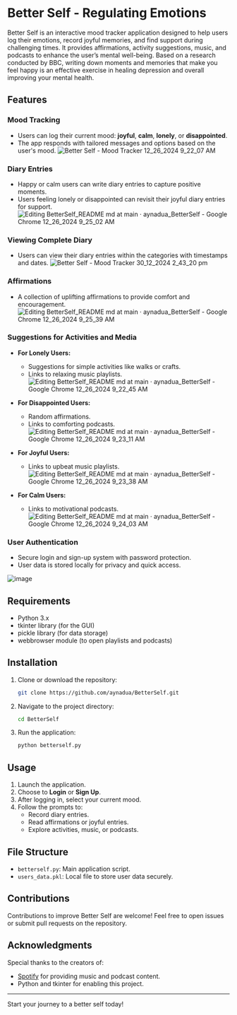 # Better Self - Regulating Emotions

Better Self is an interactive mood tracker application designed to help users log their emotions, record joyful memories, and find support during challenging times. It provides affirmations, activity suggestions, music, and podcasts to enhance the user’s mental well-being. Based on a research conducted by BBC, writing down moments and memories that make you feel happy is an effective exercise in healing depression and overall improving your mental health. 

## Features

### Mood Tracking
- Users can log their current mood: **joyful**, **calm**, **lonely**, or **disappointed**.
- The app responds with tailored messages and options based on the user's mood.
 ![Better Self - Mood Tracker 12_26_2024 9_22_07 AM](https://github.com/user-attachments/assets/545506e9-f06d-4a7d-ad34-c3c5dded179e)


### Diary Entries
- Happy or calm users can write diary entries to capture positive moments.
- Users feeling lonely or disappointed can revisit their joyful diary entries for support.
  ![Editing BetterSelf_README md at main · aynadua_BetterSelf - Google Chrome 12_26_2024 9_25_02 AM](https://github.com/user-attachments/assets/31ea9139-9401-444b-b04a-79c584fd3519)

### Viewing Complete Diary
- Users can view their diary entries within the categories with timestamps and dates.
![Better Self - Mood Tracker 30_12_2024 2_43_20 pm](https://github.com/user-attachments/assets/1a01c551-d212-4e82-be31-7b03e12deaf7)


### Affirmations
- A collection of uplifting affirmations to provide comfort and encouragement.
 ![Editing BetterSelf_README md at main · aynadua_BetterSelf - Google Chrome 12_26_2024 9_25_39 AM](https://github.com/user-attachments/assets/3b85f329-17a2-49c4-87df-6a72fa67aec4)


### Suggestions for Activities and Media
- **For Lonely Users:**
  - Suggestions for simple activities like walks or crafts.
  - Links to relaxing music playlists.
  ![Editing BetterSelf_README md at main · aynadua_BetterSelf - Google Chrome 12_26_2024 9_22_45 AM](https://github.com/user-attachments/assets/cb99a80c-274c-4210-8fc1-3f20a5115d87)

- **For Disappointed Users:**
  - Random affirmations.
  - Links to comforting podcasts.
  ![Editing BetterSelf_README md at main · aynadua_BetterSelf - Google Chrome 12_26_2024 9_23_11 AM](https://github.com/user-attachments/assets/bac974dd-cb53-4faf-8232-0fe36269035a)


- **For Joyful Users:**
  - Links to upbeat music playlists.
   ![Editing BetterSelf_README md at main · aynadua_BetterSelf - Google Chrome 12_26_2024 9_23_38 AM](https://github.com/user-attachments/assets/a26c66d5-d77d-4be5-90b2-e90053286579)


- **For Calm Users:**
  - Links to motivational podcasts.
   ![Editing BetterSelf_README md at main · aynadua_BetterSelf - Google Chrome 12_26_2024 9_24_03 AM](https://github.com/user-attachments/assets/9145fbf3-ab79-4c6f-b0c3-00ebaed7706f)



### User Authentication
- Secure login and sign-up system with password protection.
- User data is stored locally for privacy and quick access.

![image](https://github.com/user-attachments/assets/392f2555-0dbf-43b5-b93d-9aa350d83a56)
## Requirements

- Python 3.x
- tkinter library (for the GUI)
- pickle library (for data storage)
- webbrowser module (to open playlists and podcasts)

## Installation

1. Clone or download the repository:
   ```bash
   git clone https://github.com/aynadua/BetterSelf.git
   ```
2. Navigate to the project directory:
   ```bash
   cd BetterSelf
   ```
3. Run the application:
   ```bash
   python betterself.py
   ```

## Usage

1. Launch the application.
2. Choose to **Login** or **Sign Up**.
3. After logging in, select your current mood.
4. Follow the prompts to:
   - Record diary entries.
   - Read affirmations or joyful entries.
   - Explore activities, music, or podcasts.

## File Structure

- `betterself.py`: Main application script.
- `users_data.pkl`: Local file to store user data securely.

## Contributions

Contributions to improve Better Self are welcome! Feel free to open issues or submit pull requests on the repository.

## Acknowledgments

Special thanks to the creators of:
- [Spotify](https://www.spotify.com) for providing music and podcast content.
- Python and tkinter for enabling this project.
---

Start your journey to a better self today!

